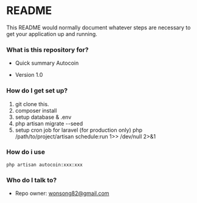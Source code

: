 # README #

This README would normally document whatever steps are necessary to get your application up and running.

### What is this repository for? ###

* Quick summary
Autocoin

* Version
1.0

### How do I get set up? ###

1. git clone this.
2. composer install
3. setup database & .env
4. php artisan migrate --seed
5. setup cron job for laravel (for production only)
	php /path/to/project/artisan schedule:run 1>> /dev/null 2>&1

### How do i use ###

	php artisan autocoin:xxx:xxx


### Who do I talk to? ###

* Repo owner:  wonsong82@gmail.com
